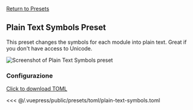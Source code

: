 [Return to Presets](/presets/#plain-text-symbols)

## Plain Text Symbols Preset

This preset changes the symbols for each module into plain text. Great if you don't have access to Unicode.

![Screenshot of Plain Text Symbols preset](/presets/img/plain-text-symbols.png)

### Configurazione

[Click to download TOML](/presets/toml/plain-text-symbols.toml)

<<< @/.vuepress/public/presets/toml/plain-text-symbols.toml
